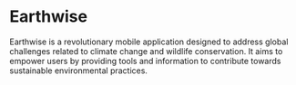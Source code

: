 # Earthwise
Earthwise is a revolutionary mobile application designed to address global challenges related to climate change and wildlife conservation. It aims to empower users by providing tools and information to contribute towards sustainable environmental practices.
